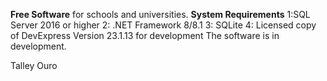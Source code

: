 **Free Software** for schools and universities.
**System Requirements**
1:SQL Server 2016 or higher
2: .NET Framework 8/8.1
3: SQLite 
4: Licensed copy of DevExpress Version 23.1.13 for development
 The software is in development.

 Talley Ouro
